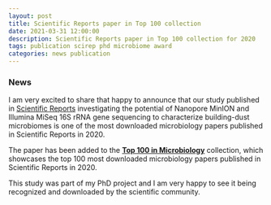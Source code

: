 ```yaml
---
layout: post
title: Scientific Reports paper in Top 100 collection
date: 2021-03-31 12:00:00
description: Scientific Reports paper in Top 100 collection for 2020
tags: publication scirep phd microbiome award
categories: news publication
---
```


### News

I am very excited to share that happy to announce that our study published in [Scientific Reports](https://www.nature.com/articles/s41598-020-59771-0) investigating the potential of Nanopore MinION and Illumina MiSeq 16S rRNA gene sequencing to characterize building-dust microbiomes is one of the most downloaded microbiology papers published in Scientific Reports in 2020.

The paper has been added to the [**Top 100 in Microbiology**](https://www.nature.com/collections/hjjcbjfhhc) collection, which showcases the top 100 most downloaded microbiology papers published in Scientific Reports in 2020.

This study was part of my PhD project and I am very happy to see it being recognized and downloaded by the scientific community.
